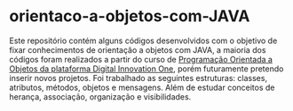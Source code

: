 # orientaco-a-objetos-com-JAVA
Este repositório contém alguns códigos desenvolvidos com o objetivo de fixar conhecimentos de orientação a objetos com JAVA, a maioria dos códigos foram realizados a partir do curso de <a href="https://web.dio.me/course/programacao-orientada-a-objetos/learning/ff0c41a5-8adc-496c-8ff7-7ae1f83ffa49" target="_blank">Programação Orientada a Objetos da plataforma Digital Innovation One<a>, porém futuramente pretendo inserir novos projetos. Foi trabalhado as seguintes estruturas: classes, atributos, métodos, objetos e mensagens. Além de estudar conceitos de herança, associação, organização e visibilidades.
